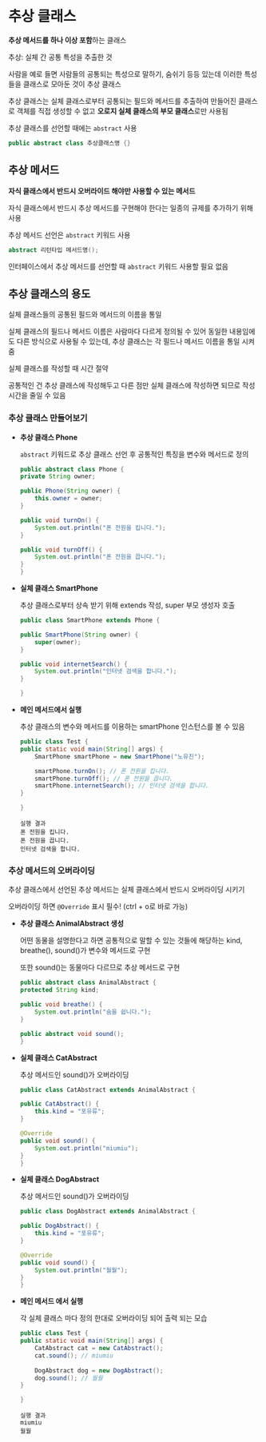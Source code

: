 # 추상 클래스
**추상 메서드를 하나 이상 포함**하는 클래스

추상: 실체 간 공통 특성을 추출한 것

사람을 예로 들면 사람들의 공통되는 특성으로 말하기, 숨쉬기 등등 있는데 이러한 특성들을 클래스로 모아둔 것이 추상 클래스

추상 클래스는 실체 클래스로부터 공통되는 필드와 메서드를 추출하여 만들어진 클래스로 객체를 직접 생성할 수 없고 **오로지 실체 클래스의 부모 클래스**로만 사용됨

추상 클래스를 선언할 때에는 `abstract` 사용

```java
public abstract class 추상클래스명 {}
```


## 추상 메서드

**자식 클래스에서 반드시 오버라이드 해야만 사용할 수 있는 메서드**

자식 클래스에서 반드시 추상 메서드를 구현해야 한다는 일종의 규제를 추가하기 위해 사용

추상 메서드 선언은 `abstract` 키워드 사용

```java
abstract 리턴타입 메서드명();
```

인터페이스에서 추상 메서드를 선언할 때 `abstract` 키워드 사용할 필요 없음


## 추상 클래스의 용도

실체 클래스들의 공통된 필드와 메서드의 이름을 통일

실체 클래스의 필드나 메서드 이름은 사람마다 다르게 정의될 수 있어 동일한 내용임에도 다른 방식으로 사용될 수 있는데, 추상 클래스는 각 필드나 메서드 이름을 통일 시켜줌

실체 클래스를 작성할 때 시간 절약

공통적인 건 추상 클래스에 작성해두고 다른 점만 실체 클래스에 작성하면 되므로 작성 시간을 줄일 수 있음


### 추상 클래스 만들어보기
- **추상 클래스 Phone**

  `abstract` 키워드로 추상 클래스 선언 후 공통적인 특징을 변수와 메서드로 정의

    ```java
    public abstract class Phone {
    private String owner;

    public Phone(String owner) {
        this.owner = owner;
    }

    public void turnOn() {
        System.out.println("폰 전원을 킵니다.");
    }

    public void turnOff() {
        System.out.println("폰 전원을 끕니다.");
    }
    }
    ```

- **실체 클래스 SmartPhone**

  추상 클래스로부터 상속 받기 위해 extends 작성, super 부모 생성자 호출

    ```java
    public class SmartPhone extends Phone {

    public SmartPhone(String owner) {
        super(owner);
    }

    public void internetSearch() {
        System.out.println("인터넷 검색을 합니다.");
    }

    }
    ```


- **메인 메서드에서 실행**

  추상 클래스의 변수와 메서드를 이용하는 smartPhone 인스턴스를 볼 수 있음

    ```java
    public class Test {
    public static void main(String[] args) {
        SmartPhone smartPhone = new SmartPhone("노유진");

        smartPhone.turnOn(); // 폰 전원을 킵니다.
        smartPhone.turnOff(); // 폰 전원을 끕니다.
        smartPhone.internetSearch(); // 인터넷 검색을 합니다.
    }
    
    }
    ```

    ```
    실행 결과
    폰 전원을 킵니다.
    폰 전원을 끕니다.
    인터넷 검색을 합니다.
    ```


### 추상 메서드의 오버라이딩

추상 클래스에서 선언된 추상 메서드는 실체 클래스에서 반드시 오버라이딩 시키기

오버라이딩 하면 `@Override` 표시 필수! (ctrl + o로 바로 가능)

- **추상 클래스 AnimalAbstract 생성**

  어떤 동물을 설명한다고 하면 공통적으로 말할 수 있는 것들에 해당하는 kind, breathe(), sound()가 변수와 메서드로 구현
  
  또한 sound()는 동물마다 다르므로 추상 메서드로 구현

    ```java
    public abstract class AnimalAbstract {
    protected String kind;

    public void breathe() {
        System.out.println("숨을 쉽니다.");
    }

    public abstract void sound();
    }
    ```

- **실체 클래스 CatAbstract**

  추상 메서드인 sound()가 오버라이딩

    ```java
    public class CatAbstract extends AnimalAbstract {

    public CatAbstract() {
        this.kind = "포유류";
    }

    @Override
    public void sound() {
        System.out.println("miumiu");
    }
    }
    ```

- **실체 클래스 DogAbstract**

  추상 메서드인 sound()가 오버라이딩

    ```java
    public class DogAbstract extends AnimalAbstract {

    public DogAbstract() {
        this.kind = "포유류";
    }

    @Override
    public void sound() {
        System.out.println("월월");
    }
    }
    ```

- **메인 메서드 에서 실행**

  각 실체 클래스 마다 정의 한대로 오버라이딩 되어 출력 되는 모습

    ```java
    public class Test {
    public static void main(String[] args) {
        CatAbstract cat = new CatAbstract();
        cat.sound(); // miumiu
        
        DogAbstract dog = new DogAbstract();
        dog.sound(); // 월월
    }
    
    }
    ```

    ```
    실행 결과
    miumiu
    월월
    ```